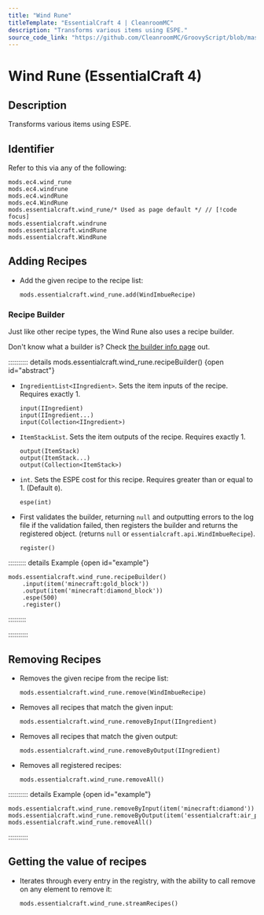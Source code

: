 ```yaml
---
title: "Wind Rune"
titleTemplate: "EssentialCraft 4 | CleanroomMC"
description: "Transforms various items using ESPE."
source_code_link: "https://github.com/CleanroomMC/GroovyScript/blob/master/src/main/java/com/cleanroommc/groovyscript/compat/mods/essentialcraft/WindRune.java"
---
```


# Wind Rune (EssentialCraft 4)

## Description

Transforms various items using ESPE.

## Identifier

Refer to this via any of the following:

```groovy:no-line-numbers {5}
mods.ec4.wind_rune
mods.ec4.windrune
mods.ec4.windRune
mods.ec4.WindRune
mods.essentialcraft.wind_rune/* Used as page default */ // [!code focus]
mods.essentialcraft.windrune
mods.essentialcraft.windRune
mods.essentialcraft.WindRune
```


## Adding Recipes

- Add the given recipe to the recipe list:

    ```groovy:no-line-numbers
    mods.essentialcraft.wind_rune.add(WindImbueRecipe)
    ```


### Recipe Builder

Just like other recipe types, the Wind Rune also uses a recipe builder.

Don't know what a builder is? Check [the builder info page](../../getting_started/builder.md) out.

:::::::::: details mods.essentialcraft.wind_rune.recipeBuilder() {open id="abstract"}
- `IngredientList<IIngredient>`. Sets the item inputs of the recipe. Requires exactly 1.

    ```groovy:no-line-numbers
    input(IIngredient)
    input(IIngredient...)
    input(Collection<IIngredient>)
    ```

- `ItemStackList`. Sets the item outputs of the recipe. Requires exactly 1.

    ```groovy:no-line-numbers
    output(ItemStack)
    output(ItemStack...)
    output(Collection<ItemStack>)
    ```

- `int`. Sets the ESPE cost for this recipe. Requires greater than or equal to 1. (Default `0`).

    ```groovy:no-line-numbers
    espe(int)
    ```

- First validates the builder, returning `null` and outputting errors to the log file if the validation failed, then registers the builder and returns the registered object. (returns `null` or `essentialcraft.api.WindImbueRecipe`).

    ```groovy:no-line-numbers
    register()
    ```

::::::::: details Example {open id="example"}
```groovy:no-line-numbers
mods.essentialcraft.wind_rune.recipeBuilder()
    .input(item('minecraft:gold_block'))
    .output(item('minecraft:diamond_block'))
    .espe(500)
    .register()
```

:::::::::

::::::::::

## Removing Recipes

- Removes the given recipe from the recipe list:

    ```groovy:no-line-numbers
    mods.essentialcraft.wind_rune.remove(WindImbueRecipe)
    ```

- Removes all recipes that match the given input:

    ```groovy:no-line-numbers
    mods.essentialcraft.wind_rune.removeByInput(IIngredient)
    ```

- Removes all recipes that match the given output:

    ```groovy:no-line-numbers
    mods.essentialcraft.wind_rune.removeByOutput(IIngredient)
    ```

- Removes all registered recipes:

    ```groovy:no-line-numbers
    mods.essentialcraft.wind_rune.removeAll()
    ```

:::::::::: details Example {open id="example"}
```groovy:no-line-numbers
mods.essentialcraft.wind_rune.removeByInput(item('minecraft:diamond'))
mods.essentialcraft.wind_rune.removeByOutput(item('essentialcraft:air_potion'))
mods.essentialcraft.wind_rune.removeAll()
```

::::::::::

## Getting the value of recipes

- Iterates through every entry in the registry, with the ability to call remove on any element to remove it:

    ```groovy:no-line-numbers
    mods.essentialcraft.wind_rune.streamRecipes()
    ```

